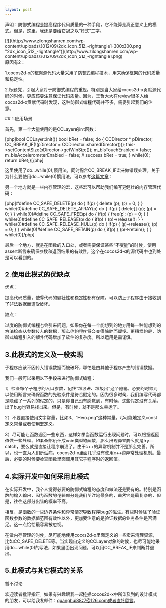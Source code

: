 ```yaml
---
layout: post
---
```


声明：防御式编程是提高程序代码质量的一种手段，它不能算是真正意义上的模式。但是，这里，我还是要给它冠之以“模式”二字。
<div style="float: right;">[![](http://www.zilongshanren.com/wp-content/uploads/2012/09/2dx_icon_512_-rightangle1-300x300.png "2dx_icon_512_-rightangle")](http://www.zilongshanren.com/wp-content/uploads/2012/09/2dx_icon_512_-rightangle1.png)</div>
原因有2：

1.cocos2d-x的框架源代码大量采用了防御式编程技术，用来确保框架的代码质量和稳定性。

2.标题党，引起大家对于防御式编程的重视。特别是当大家给cocos2d-x贡献源代码的时候，更应该要注意保证代码质量。因为，王哲大大在review很多人给cocos2d-x贡献代码时发现，这种防御式编程代码并不多，需要引起我们的注意。
<!--more-->## 1.应用场景

首先，第一个大量使用的是CCLayer的init函数：

[php]bool CCLayer::init(){    bool bRet = false;    do     {        CCDirector * pDirector;        CC_BREAK_IF(!(pDirector = CCDirector::sharedDirector()));        this->setContentSize(pDirector->getWinSize());        m_bIsTouchEnabled = false;        m_bIsAccelerometerEnabled = false;        // success        bRet = true;    } while(0);    return bRet;}[/php]

这里使用了do…while(0);惯用法，同时配合CC_BREAK_IF宏来做错误处理。关于为什么要使用do…while(0)惯用法，可以参考[这篇文章](http://www.cnblogs.com/baiyanhuang/archive/2009/09/16/1730736.html)：

另一个地方就是一些内存管理的宏，这些宏可以帮助我们编写更健壮的内存管理代码：

[php]#define CC_SAFE_DELETE(p)            do { if(p) { delete (p); (p) = 0; } } while(0)#define CC_SAFE_DELETE_ARRAY(p)     do { if(p) { delete[] (p); (p) = 0; } } while(0)#define CC_SAFE_FREE(p)                do { if(p) { free(p); (p) = 0; } } while(0)#define CC_SAFE_RELEASE(p)            do { if(p) { (p)->release(); } } while(0)#define CC_SAFE_RELEASE_NULL(p)        do { if(p) { (p)->release(); (p) = 0; } } while(0)#define CC_SAFE_RETAIN(p)            do { if(p) { (p)->retain(); } } while(0)[/php]

最后一个地方，就是在函数的入口处，或者需要保证某些“不变量”的时候，使用assert断言来确保参数和返回结果的有效性。这个在cocos2d-x的源代码中也到处是可以看到的。
## 2.使用此模式的优缺点

优点：

提高代码质量，使得代码的健壮性和稳定性都有保障。可以防止子程序由于接收到了非法数据而遭受破坏。

缺点：

过度的防御式编程也会引来问题，如果你在每一个能想到的地方用每一种能想到的方法检查从参数传入的数据，那么你的程序将会变得臃肿而缓慢。更糟糕的是，防御式编程引入的额外代码增加了软件的复杂度。所以运用是需谨慎。
## 3.此模式的定义及一般实现

子程序应该不因传入错误数据而被破坏，哪怕是由其他子程序产生的错误数据。

我们一般可以采用以下手段来进行防御式编程：

1）检查每个子程序的入口参数，记住“垃圾进、垃圾出”这个隐喻。必要的时候可以使用断言来确保函数的先验条件是符合假定的。因为很多时候，我们编写代码都是隐藏了一系列的假定的，只是你自己没有感觉到，有时候，这些假定没有关系，出了bug也容易找出来。但是，有时候，就不是那么幸运了。

2）不要直接使用文字常量，比如3、“Hero.png”这种常量。尽可能地定义const定义常量或者使用宏定义。

3）尽可能让函数返回一些东西，这样如果当函数运行出现问题时，可以根据返回值做一些处理。如果全部设计成void类型的函数，那么出现异常要么就是try—catch，要么就是直接让程序崩溃了。由于c++的异常机制并不是那么完善，所以，也一直为人们所诟病，cocos2d-x里面几乎没有使用c++的异常处理机制。最后，必要的时候要检查函数里面调用其它子程序时的返回值。
## 4.实际开发中如何采用此模式

在实际开发中，我个人觉得必要的防御式编程的态度和做法还是要有的。特别是函数的输入输出，因为函数的逻辑部分是我们关注地最多的，虽然它是最复杂的，但是，往往这部分出错的概率不高。

相反，是函数的一些边界条件和异常情况导致程序bug的滋生。有些时候除了验证函数参数的数据值范围有效性以外，更加要注意的是验证数据的业务条件是否满足。这一点恰恰最容易被忽视。

在做内存管理的时候，尽可能地使用cocos2d-x里面定义的一些宏来清理资源，比如CC_SAFE_DELETE等。当实现自定义的CCLayer对象的时候，也尽可能地采用do…while(0)的写法，如果里面出现问题，可以用CC_BREAK_IF来判断并退出。
## 5.此模式与其它模式的关系

暂不讨论

欢迎读者批评指正，如果有兴趣跟我一起挖掘cocos2d-x中所涉及到的设计模式的朋友，可以给我发邮件：guanghui8827@126.com或者直接留言。
